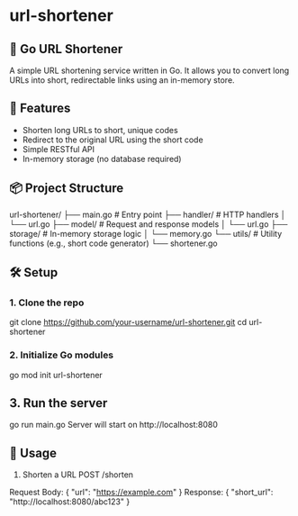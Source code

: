 # url-shortener

## 🧩 Go URL Shortener
A simple URL shortening service written in Go. It allows you to convert long URLs into short, redirectable links using an in-memory store.

## 🚀 Features
* Shorten long URLs to short, unique codes
* Redirect to the original URL using the short code
* Simple RESTful API
* In-memory storage (no database required)

## 📦 Project Structure

url-shortener/
├── main.go                  # Entry point
├── handler/                 # HTTP handlers
│   └── url.go
├── model/                   # Request and response models
│   └── url.go
├── storage/                 # In-memory storage logic
│   └── memory.go
└── utils/                   # Utility functions (e.g., short code generator)
    └── shortener.go


## 🛠️ Setup
### 1. Clone the repo

git clone https://github.com/your-username/url-shortener.git
cd url-shortener

### 2. Initialize Go modules
go mod init url-shortener

## 3. Run the server
go run main.go
Server will start on http://localhost:8080

## 🧪 Usage
1. Shorten a URL
POST /shorten

Request Body:
{
  "url": "https://example.com"
}
Response:
{
  "short_url": "http://localhost:8080/abc123"
}


